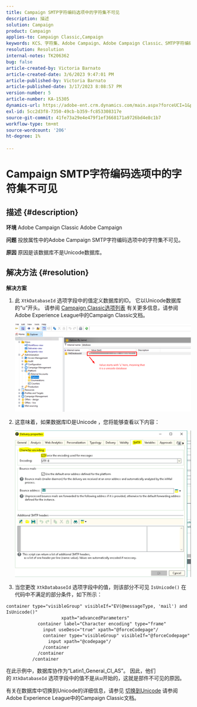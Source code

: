 ```yaml
---
title: Campaign SMTP字符编码选项中的字符集不可见
description: 描述
solution: Campaign
product: Campaign
applies-to: Campaign Classic,Campaign
keywords: KCS、字符集、Adobe Campaign、Adobe Campaign Classic、SMTP字符编码选项不可见、XtkDatabaseId变量
resolution: Resolution
internal-notes: TK206362
bug: false
article-created-by: Victoria Barnato
article-created-date: 3/6/2023 9:47:01 PM
article-published-by: Victoria Barnato
article-published-date: 3/17/2023 8:08:57 PM
version-number: 5
article-number: KA-15305
dynamics-url: https://adobe-ent.crm.dynamics.com/main.aspx?forceUCI=1&pagetype=entityrecord&etn=knowledgearticle&id=0082eb6b-68bc-ed11-83ff-6045bd006a22
exl-id: 5cc2d3f8-7350-49cb-b359-fc853308317e
source-git-commit: 41fe73a29e4e479f1ef3668171a9726bd4e8c1b7
workflow-type: tm+mt
source-wordcount: '206'
ht-degree: 1%

---
```


# Campaign SMTP字符编码选项中的字符集不可见

## 描述 {#description}


<b>环境</b>
Adobe Campaign Classic Adobe Campaign

<b>问题</b>
投放属性中的Adobe Campaign SMTP字符编码选项中的字符集不可见。

<b>原因</b>
原因是该数据库不是Unicode数据库。


## 解决方法 {#resolution}


<b>解决方案</b>

1. 此 `XtkDatabaseId` 选项字段中的值定义数据库的ID。 它以Unicode数据库的“u”开头。 请参阅 [Campaign Classic选项列表](https://experienceleague.adobe.com/docs/campaign-classic/using/installing-campaign-classic/appendices/configuring-campaign-options.html) 有关更多信息，请参阅Adobe Experience League中的Campaign Classic文档。



   ![](assets/bf1b2c42-ffc4-ed11-83ff-6045bd0065f9.png)
2. 这意味着，如果数据库ID是Unicode ，您将能够查看以下内容：

   ![](assets/a09fa8de-fdc4-ed11-83ff-6045bd0065f9.png)
3. 当您更改 `XtkDatabaseId` 选项字段中的值，则该部分不可见 `IsUnicode()` 在代码中不满足的部分条件，如下所示：



```
container type="visibleGroup" visibleIf="EV(@messageType, 'mail') and IsUnicode()"
                     xpath="advancedParameters"
            container label="Character encoding" type="frame"
              input useDesc="true" xpath="@forceCodepage"/
              container type="visibleGroup" visibleIf="@forceCodepage"
                input xpath="@codepage"/
              /container
            /container
          /container
```




在此示例中，数据库协作为“Latin1_General_CI_AS”。 因此，他们的 `XtkDatabaseId` 选项字段中的值不是从u开始的，这就是部件不可见的原因。

有关在数据库中切换到Unicode的详细信息，请参见 [切换到Unicode](https://experienceleague.adobe.com/docs/campaign-classic/using/monitoring-campaign-classic/updating-adobe-campaign/switching-to-unicode.html) 请参阅Adobe Experience League中的Campaign Classic文档。
